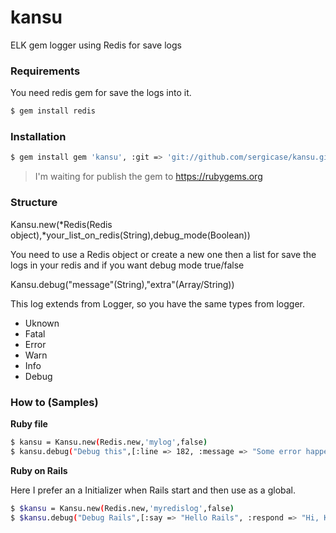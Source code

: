 # kansu
ELK gem  logger using Redis for save logs

### Requirements

You need redis gem for save the logs into it.

```sh
$ gem install redis
```

### Installation

```sh
$ gem install gem 'kansu', :git => 'git://github.com/sergicase/kansu.git'
```

> I'm waiting for publish the gem to https://rubygems.org

### Structure

Kansu.new(*Redis(Redis object),*your_list_on_redis(String),debug_mode(Boolean))

You need to use a Redis object or create a new one then a list for save the logs in your redis and if you 
want debug mode true/false

Kansu.debug("message"(String),"extra"(Array/String))

This log extends from Logger, so you have the same types from logger.

  - Uknown
  - Fatal
  - Error
  - Warn
  - Info
  - Debug

### How to (Samples)

**Ruby file**

```sh
$ kansu = Kansu.new(Redis.new,'mylog',false)
$ kansu.debug("Debug this",[:line => 182, :message => "Some error happen", :reason => "no reason"]
```

**Ruby on Rails**

Here I prefer an a Initializer when Rails start and then use as a global.

```sh
$ $kansu = Kansu.new(Redis.new,'myredislog',false)
$ $kansu.debug("Debug Rails",[:say => "Hello Rails", :respond => "Hi, Kansu"]
```
